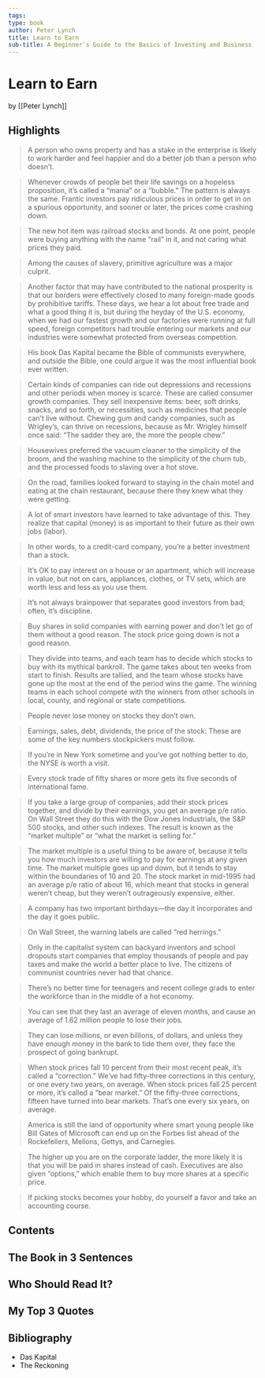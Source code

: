 ```yaml
---
tags: 
type: book
author: Peter Lynch
title: Learn to Earn
sub-title: A Beginner's Guide to the Basics of Investing and Business
---
```


# Learn to Earn
by [[Peter Lynch]]

## Highlights
> A person who owns property and has a stake in the enterprise is likely to work harder and feel happier and do a better job than a person who doesn’t.

> Whenever crowds of people bet their life savings on a hopeless proposition, it’s called a “mania” or a “bubble.” The pattern is always the same. Frantic investors pay ridiculous prices in order to get in on a spurious opportunity, and sooner or later, the prices come crashing down.

> The new hot item was railroad stocks and bonds. At one point, people were buying anything with the name “rail” in it, and not caring what prices they paid.

> Among the causes of slavery, primitive agriculture was a major culprit.

> Another factor that may have contributed to the national prosperity is that our borders were effectively closed to many foreign-made goods by prohibitive tariffs. These days, we hear a lot about free trade and what a good thing it is, but during the heyday of the U.S. economy, when we had our fastest growth and our factories were running at full speed, foreign competitors had trouble entering our markets and our industries were somewhat protected from overseas competition.

> His book Das Kapital became the Bible of communists everywhere, and outside the Bible, one could argue it was the most influential book ever written.

> Certain kinds of companies can ride out depressions and recessions and other periods when money is scarce. These are called consumer growth companies. They sell inexpensive items: beer, soft drinks, snacks, and so forth, or necessities, such as medicines that people can’t live without. Chewing gum and candy companies, such as Wrigley’s, can thrive on recessions, because as Mr. Wrigley himself once said: “The sadder they are, the more the people chew.”

> Housewives preferred the vacuum cleaner to the simplicity of the broom, and the washing machine to the simplicity of the churn tub, and the processed foods to slaving over a hot stove.

> On the road, families looked forward to staying in the chain motel and eating at the chain restaurant, because there they knew what they were getting.

> A lot of smart investors have learned to take advantage of this. They realize that capital (money) is as important to their future as their own jobs (labor).

> In other words, to a credit-card company, you’re a better investment than a stock.

> It’s OK to pay interest on a house or an apartment, which will increase in value, but not on cars, appliances, clothes, or TV sets, which are worth less and less as you use them.

> It’s not always brainpower that separates good investors from bad; often, it’s discipline.

> Buy shares in solid companies with earning power and don’t let go of them without a good reason. The stock price going down is not a good reason.

> They divide into teams, and each team has to decide which stocks to buy with its mythical bankroll. The game takes about ten weeks from start to finish. Results are tallied, and the team whose stocks have gone up the most at the end of the period wins the game. The winning teams in each school compete with the winners from other schools in local, county, and regional or state competitions.

> People never lose money on stocks they don’t own.

> Earnings, sales, debt, dividends, the price of the stock: These are some of the key numbers stockpickers must follow.

> If you’re in New York sometime and you’ve got nothing better to do, the NYSE is worth a visit.

> Every stock trade of fifty shares or more gets its five seconds of international fame.

> If you take a large group of companies, add their stock prices together, and divide by their earnings, you get an average p/e ratio. On Wall Street they do this with the Dow Jones Industrials, the S&P 500 stocks, and other such indexes. The result is known as the “market multiple” or “what the market is selling for.”

> The market multiple is a useful thing to be aware of, because it tells you how much investors are willing to pay for earnings at any given time. The market multiple goes up and down, but it tends to stay within the boundaries of 10 and 20. The stock market in mid-1995 had an average p/e ratio of about 16, which meant that stocks in general weren’t cheap, but they weren’t outrageously expensive, either.

> A company has two important birthdays—the day it incorporates and the day it goes public.

> On Wall Street, the warning labels are called “red herrings.”

> Only in the capitalist system can backyard inventors and school dropouts start companies that employ thousands of people and pay taxes and make the world a better place to live. The citizens of communist countries never had that chance.

> There’s no better time for teenagers and recent college grads to enter the workforce than in the middle of a hot economy.

> You can see that they last an average of eleven months, and cause an average of 1.62 million people to lose their jobs.

> They can lose millions, or even billions, of dollars, and unless they have enough money in the bank to tide them over, they face the prospect of going bankrupt.

> When stock prices fall 10 percent from their most recent peak, it’s called a “correction.” We’ve had fifty-three corrections in this century, or one every two years, on average. When stock prices fall 25 percent or more, it’s called a “bear market.” Of the fifty-three corrections, fifteen have turned into bear markets. That’s one every six years, on average.

> America is still the land of opportunity where smart young people like Bill Gates of Microsoft can end up on the Forbes list ahead of the Rockefellers, Mellons, Gettys, and Carnegies.

> The higher up you are on the corporate ladder, the more likely it is that you will be paid in shares instead of cash. Executives are also given “options,” which enable them to buy more shares at a specific price.

> If picking stocks becomes your hobby, do yourself a favor and take an accounting course.

## Contents

## The Book in 3 Sentences

## Who Should Read It?

## My Top 3 Quotes

## Bibliography
* Das Kapital
* The Reckoning
